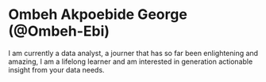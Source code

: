 # Ombeh Akpoebide George (@Ombeh-Ebi)

I am currently a data analyst, a journer that has so far been enlightening and amazing, I am a lifelong learner and am interested in generation actionable insight from your data needs.  
